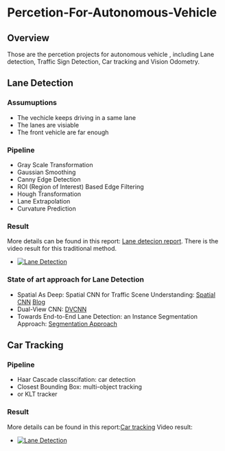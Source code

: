 # Percetion-For-Autonomous-Vehicle

## Overview
Those are the percetion projects for autonomous vehicle , including Lane detection, Traffic Sign Detection, Car tracking and Vision Odometry.


## Lane Detection
### Assumuptions
- The vechicle keeps driving in a same lane
- The lanes are visiable
- The front vehicle are far enough

### Pipeline
- Gray Scale Transformation
- Gaussian Smoothing
- Canny Edge Detection
- ROI (Region of Interest) Based Edge Filtering
- Hough Transformation
- Lane Extrapolation
- Curvature Prediction

### Result
More details can be found in this report: [Lane detecion report](https://github.com/zzjkf2009/Percetion-For-Autonomous-Vehicle/blob/master/Lane%20Detection/LaneDetection.pdf). There is the video result for this traditional method.
- [![Lane Detection](http://img.youtube.com/vi/KkB9RftPOQQ/0.jpg)](http://www.youtube.com/watch?v=KkB9RftPOQQ)
### State of art approach for Lane Detection
- Spatial As Deep: Spatial CNN for Traffic Scene Understanding:
[Spatial CNN](https://arxiv.org/abs/1712.06080)
[Blog](https://www.cnblogs.com/guoyaohua/p/8940871.html)
- Dual-View CNN:
[DVCNN](https://ieeexplore.ieee.org/document/7535517/)
- Towards End-to-End Lane Detection: an Instance Segmentation Approach:
[Segmentation Approach](https://arxiv.org/abs/1802.05591)

## Car Tracking

### Pipeline
- Haar Cascade classcifation: car detection
- Closest Bounding Box: multi-object tracking
- or KLT tracker

### Result
More details can be found in this report:[Car tracking](https://github.com/zzjkf2009/Percetion-For-Autonomous-Vehicle/blob/master/Car%20Tracking/Car%20tracking.pdf)
Video result:
- [![Lane Detection](http://img.youtube.com/vi/2HRDgvAQjFI/0.jpg)](http://www.youtube.com/watch?v=2HRDgvAQjFI)
